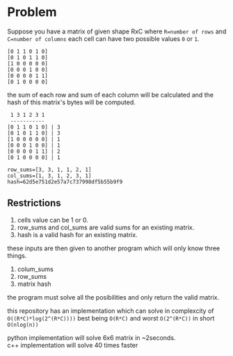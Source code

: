 # Problem
Suppose you have a matrix of given shape RxC where `R=number of rows` and `C=number of columns` each cell can have two possible values `0` or `1`.
```
[0 1 1 0 1 0]
[0 1 0 1 1 0]
[1 0 0 0 0 0]
[0 0 0 1 0 0]
[0 0 0 0 1 1]
[0 1 0 0 0 0]
```
the sum of each row and sum of each column will be calculated and the hash of this matrix's bytes will be computed.
```
 1 3 1 2 3 1
 -----------
[0 1 1 0 1 0] | 3
[0 1 0 1 1 0] | 3
[1 0 0 0 0 0] | 1
[0 0 0 1 0 0] | 1
[0 0 0 0 1 1] | 2
[0 1 0 0 0 0] | 1

row_sums=[3, 3, 1, 1, 2, 1]
col_sums=[1, 3, 1, 2, 3, 1]
hash=62d5e751d2e57a7c737998df5b55b9f9
```

## Restrictions
1. cells value can be 1 or 0.
2. row_sums and col_sums are valid sums for an existing matrix.
3. hash is a valid hash for an existing matrix.

these inputs are then given to another program which will only know three things.
1. colum_sums
2. row_sums 
3. matrix hash

the program must solve all the posibilities and only return the valid matrix.  

this repository has an implementation which can solve in complexcity of `O((R*C)*log(2^(R*C))))` best being `O(R*C)` and worst `O(2^(R*C))` in short `O(nlog(n))`

python implementation will solve 6x6 matrix in ~2seconds.  
c++ implementation will solve 40 times faster
